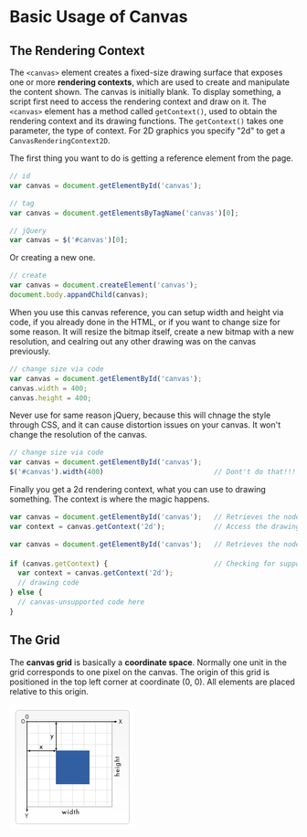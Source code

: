 # Basic Usage of Canvas

## The Rendering Context

The ```<canvas>``` element creates a fixed-size drawing surface that exposes one or more **rendering contexts**, which are used to create and manipulate the content shown. The canvas is initially blank. To display something, a script first need to access the rendering context and draw on it. The ```<canvas>``` element has a method called ```getContext()```, used to obtain the rendering context and its drawing functions. The ```getContext()``` takes one parameter, the type of context. For 2D graphics you specify "2d" to get a ```CanvasRenderingContext2D```.

The first thing you want to do is getting a reference element from the page.

```javascript
// id
var canvas = document.getElementById('canvas');
```

```javascript
// tag
var canvas = document.getElementsByTagName('canvas')[0];
```

```javascript
// jQuery
var canvas = $('#canvas')[0];
```

Or creating a new one.

```javascript
// create
var canvas = document.createElement('canvas');
document.body.appandChild(canvas);
```

When you use this canvas reference, you can setup width and height via code, if you already done in the HTML, or if you want to change size for some reason. It will resize the bitmap itself, create a new bitmap with a new resolution, and cealring out any other drawing was on the canvas previously.

```javascript
// change size via code
var canvas = document.getElementById('canvas');
canvas.width = 400;
canvas.height = 400;
```

Never use for same reason jQuery, because this will chnage the style through CSS, and it can cause distortion issues on your canvas. It won't change the resolution of the canvas.

```javascript
// change size via code
var canvas = document.getElementById('canvas');
$('#canvas').width(400)                           // Dont't do that!!!
```

Finally you get a 2d rendering context, what you can use to drawing something. The context is where the magic happens.

```javascript
var canvas = document.getElementById('canvas');   // Retrieves the node from the DOM
var context = canvas.getContext('2d');            // Access the drawing context
```

```javascript
var canvas = document.getElementById('canvas');   // Retrieves the node from the DOM

if (canvas.getContext) {                          // Checking for support
  var context = canvas.getContext('2d');
  // drawing code
} else {
  // canvas-unsupported code here
}
```

## The Grid

The **canvas grid** is basically a **coordinate space**. Normally one unit in the grid corresponds to one pixel on the canvas. The origin of this grid is positioned in the top left corner at coordinate (0, 0). All elements are placed relative to this origin.

![Canvas drid](../images/canvas_grid.png)
